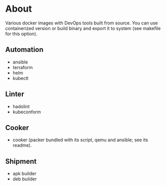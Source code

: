 # About

Various docker images with DevOps tools built from source.
You can use containerized version or build binary and export it to system (see makefile for this option).

## Automation

* ansible
* terraform
* helm
* kubectl

## Linter

* hadolint
* kubeconform

## Cooker

* cooker (packer bundled with its script, qemu and ansible; see its readme).

## Shipment

* apk builder
* deb builder
